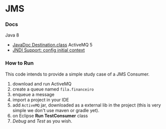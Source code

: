 # JMS

### Docs
Java 8
  - [JavaDoc Destination.class](http://docs.oracle.com/javaee/5/api/javax/jms/Destination.html)
ActiveMQ 5
  - [JNDI Support: config initial context](https://activemq.apache.org/jndi-support.html)


### How to Run
This code intends to provide a simple study case of a JMS Consumer.

1. download and run ActiveMQ
2. create a queue named `fila.financeiro`
3. enqueue a message
4. import a project in your IDE
5. add `ActiveMQ` jar, downloaded as a external lib in the project (this is very simple we don't use maven or gradle yet).
6. on Eclipse **Run TestConsumer** class
7. *Debug* and *Test* as you wish.